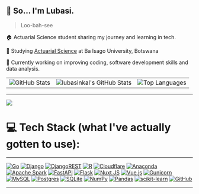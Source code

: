 ## 💫 So... I'm Lubasi.
> Loo-bah-see

🏠 Actuarial Science student sharing my journey and learning in tech.

🏫 Studying [Actuarial Science](https://baisago.ac.bw/programmes/bcom-degree-in-acturial-science/) at Ba Isago University, Botswana

🔧 Currently working on improving coding, software development skills and data analysis.

<!-- # 📊 GitHub Stats: -->
<table>
  <tr>
    <td>
      <img src="https://github-readme-stats.vercel.app/api?username=lubasinkal&theme=dark&hide_border=false&include_all_commits=true&count_private=true" alt="GitHub Stats"/>
    </td>
    <td>
    <img src="https://github-readme-streak-stats.herokuapp.com/?user=lubasinkal&theme=dark&hide_border=true" alt="lubasinkal's GitHub Stats" />
     <!-- <img src="https://github-readme-streak-stats.herokuapp.com/?user=lubasinkal&theme=dark&hide_border=false" alt="GitHub Streak Stats"/>-->
    </td>
    <td>
      <img src="https://github-readme-stats.vercel.app/api/top-langs/?username=lubasinkal&theme=dark&hide_border=false&include_all_commits=true&count_private=true&layout=compact" alt="Top Languages"/>
    </td>
  </tr>
</table>

---
[![](https://visitcount.itsvg.in/api?id=lubasinkal&icon=0&color=0)](https://visitcount.itsvg.in)


# 💻 Tech Stack (what I've actually gotten to use):
---

[![Go](https://img.shields.io/badge/go-%2300ADD8.svg?style=for-the-badge&logo=go&logoColor=white)](https://go.dev)  [![Django](https://img.shields.io/badge/django-%23092E20.svg?style=for-the-badge&logo=django&logoColor=white)](https://www.djangoproject.com)  [![DjangoREST](https://img.shields.io/badge/DJANGO-REST-ff1709?style=for-the-badge&logo=django&logoColor=white&color=ff1709&labelColor=gray)](https://www.django-rest-framework.org)  [![R](https://img.shields.io/badge/r-%23276DC3.svg?style=for-the-badge&logo=r&logoColor=white)](https://www.r-project.org)  [![Cloudflare](https://img.shields.io/badge/Cloudflare-F38020?style=for-the-badge&logo=Cloudflare&logoColor=white)](https://www.cloudflare.com)  [![Anaconda](https://img.shields.io/badge/Anaconda-%2344A833.svg?style=for-the-badge&logo=anaconda&logoColor=white)](https://www.anaconda.com)  [![Apache Spark](https://img.shields.io/badge/Apache%20Spark-FDEE21?style=for-the-badge&logo=apachespark&logoColor=black)](https://spark.apache.org)  [![FastAPI](https://img.shields.io/badge/FastAPI-005571?style=for-the-badge&logo=fastapi)](https://fastapi.tiangolo.com)  [![Flask](https://img.shields.io/badge/flask-%23000.svg?style=for-the-badge&logo=flask&logoColor=white)](https://flask.palletsprojects.com)  [![Nuxt JS](https://img.shields.io/badge/Nuxt-002E3B?style=for-the-badge&logo=nuxt.js&logoColor=#00DC82)](https://nuxt.com)  [![Vue.js](https://img.shields.io/badge/vue.js-%2335495e.svg?style=for-the-badge&logo=vuedotjs&logoColor=%234FC08D)](https://vuejs.org)  [![Gunicorn](https://img.shields.io/badge/gunicorn-%298729.svg?style=for-the-badge&logo=gunicorn&logoColor=white)](https://gunicorn.org)  [![MySQL](https://img.shields.io/badge/mysql-4479A1.svg?style=for-the-badge&logo=mysql&logoColor=white)](https://www.mysql.com)  [![Postgres](https://img.shields.io/badge/postgres-%23316192.svg?style=for-the-badge&logo=postgresql&logoColor=white)](https://www.postgresql.org)  [![SQLite](https://img.shields.io/badge/sqlite-%2307405e.svg?style=for-the-badge&logo=sqlite&logoColor=white)](https://sqlite.org)  [![NumPy](https://img.shields.io/badge/numpy-%23013243.svg?style=for-the-badge&logo=numpy&logoColor=white)](https://numpy.org)  [![Pandas](https://img.shields.io/badge/pandas-%23150458.svg?style=for-the-badge&logo=pandas&logoColor=white)](https://pandas.pydata.org)  [![scikit-learn](https://img.shields.io/badge/scikit--learn-%23F7931E.svg?style=for-the-badge&logo=scikit-learn&logoColor=white)](https://scikit-learn.org)  [![GitHub](https://img.shields.io/badge/github-%23121011.svg?style=for-the-badge&logo=github&logoColor=white)](https://github.com)  

---
<!-- Proudly created with GPRM ( https://gprm.itsvg.in ) -->
